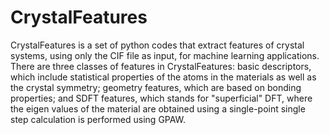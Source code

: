 # CrystalFeatures

CrystalFeatures is a set of python codes that extract features of crystal systems, using only the CIF file as input, for machine learning applications. There are three classes of features in CrystalFeatures: basic descriptors, which include statistical properties of the atoms in the materials as well as the crystal symmetry; geometry features, which are based on bonding properties; and SDFT features, which stands for "superficial" DFT, where the eigen values of the material are obtained using a single-point single step calculation is performed using GPAW.
